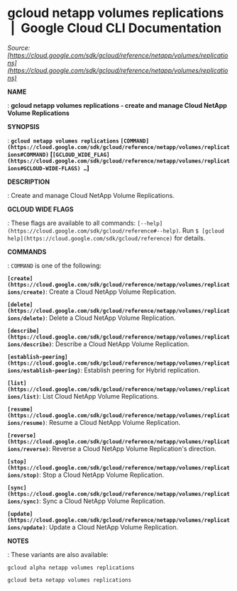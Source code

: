 # gcloud netapp volumes replications  |  Google Cloud CLI Documentation

*Source: [https://cloud.google.com/sdk/gcloud/reference/netapp/volumes/replications](https://cloud.google.com/sdk/gcloud/reference/netapp/volumes/replications)*

**NAME**

: **gcloud netapp volumes replications - create and manage Cloud NetApp Volume Replications**

**SYNOPSIS**

: **`gcloud netapp volumes replications` `[COMMAND](https://cloud.google.com/sdk/gcloud/reference/netapp/volumes/replications#COMMAND)` [`[GCLOUD_WIDE_FLAG](https://cloud.google.com/sdk/gcloud/reference/netapp/volumes/replications#GCLOUD-WIDE-FLAGS) …`]**

**DESCRIPTION**

: Create and manage Cloud NetApp Volume Replications.

**GCLOUD WIDE FLAGS**

: These flags are available to all commands: `[--help](https://cloud.google.com/sdk/gcloud/reference#--help)`.
Run `$ [gcloud help](https://cloud.google.com/sdk/gcloud/reference)` for details.

**COMMANDS**

: ``COMMAND`` is one of the following:

**`[create](https://cloud.google.com/sdk/gcloud/reference/netapp/volumes/replications/create)`**:
Create a Cloud NetApp Volume Replication.

**`[delete](https://cloud.google.com/sdk/gcloud/reference/netapp/volumes/replications/delete)`**:
Delete a Cloud NetApp Volume Replication.

**`[describe](https://cloud.google.com/sdk/gcloud/reference/netapp/volumes/replications/describe)`**:
Describe a Cloud NetApp Volume Replication.

**`[establish-peering](https://cloud.google.com/sdk/gcloud/reference/netapp/volumes/replications/establish-peering)`**:
Establish peering for Hybrid replication.

**`[list](https://cloud.google.com/sdk/gcloud/reference/netapp/volumes/replications/list)`**:
List Cloud NetApp Volume Replications.

**`[resume](https://cloud.google.com/sdk/gcloud/reference/netapp/volumes/replications/resume)`**:
Resume a Cloud NetApp Volume Replication.

**`[reverse](https://cloud.google.com/sdk/gcloud/reference/netapp/volumes/replications/reverse)`**:
Reverse a Cloud NetApp Volume Replication's direction.

**`[stop](https://cloud.google.com/sdk/gcloud/reference/netapp/volumes/replications/stop)`**:
Stop a Cloud NetApp Volume Replication.

**`[sync](https://cloud.google.com/sdk/gcloud/reference/netapp/volumes/replications/sync)`**:
Sync a Cloud NetApp Volume Replication.

**`[update](https://cloud.google.com/sdk/gcloud/reference/netapp/volumes/replications/update)`**:
Update a Cloud NetApp Volume Replication.

**NOTES**

: These variants are also available:

```
gcloud alpha netapp volumes replications
```

```
gcloud beta netapp volumes replications
```
